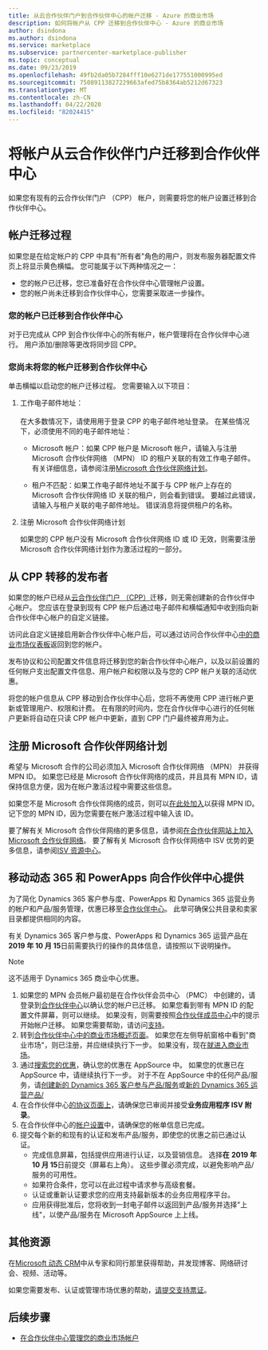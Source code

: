 ```yaml
---
title: 从云合作伙伴门户到合作伙伴中心的帐户迁移 - Azure 的商业市场
description: 如何将帐户从 CPP 迁移到合作伙伴中心 - Azure 的商业市场
author: dsindona
ms.author: dsindona
ms.service: marketplace
ms.subservice: partnercenter-marketplace-publisher
ms.topic: conceptual
ms.date: 09/23/2019
ms.openlocfilehash: 49fb2da05b7284fff10e6271de177551000995ed
ms.sourcegitcommit: 75089113827229663afed75b8364ab5212d67323
ms.translationtype: MT
ms.contentlocale: zh-CN
ms.lasthandoff: 04/22/2020
ms.locfileid: "82024415"
---
```

# <a name="account-migration-from-cloud-partner-portal-to-partner-center"></a>将帐户从云合作伙伴门户迁移到合作伙伴中心

如果您有现有的云合作伙伴门户 （CPP） 帐户，则需要将您的帐户设置迁移到合作伙伴中心。

## <a name="account-migration-process"></a>帐户迁移过程

如果您是在给定帐户的 CPP 中具有"所有者"角色的用户，则发布服务器配置文件页上将显示黄色横幅。 您可能属于以下两种情况之一：

- 您的帐户已迁移，您已准备好在合作伙伴中心管理帐户设置。
- 您的帐户尚未迁移到合作伙伴中心，您需要采取进一步操作。

### <a name="your-account-has-been-migrated-to-partner-center"></a>您的帐户已迁移到合作伙伴中心

对于已完成从 CPP 到合作伙伴中心的所有帐户，帐户管理将在合作伙伴中心进行。 用户添加/删除等更改将同步回 CPP。

### <a name="you-have-not-yet-migrated-your-account-to-partner-center"></a>您尚未将您的帐户迁移到合作伙伴中心

单击横幅以启动您的帐户迁移过程。 您需要输入以下项目：

1. 工作电子邮件地址： <br> <br> 在大多数情况下，请使用用于登录 CPP 的电子邮件地址登录。 在某些情况下，必须使用不同的电子邮件地址：

    * Microsoft 帐户：如果 CPP 帐户是 Microsoft 帐户，请输入与注册 Microsoft 合作伙伴网络 （MPN） ID 的租户关联的有效工作电子邮件。 有关详细信息，请参阅注册[Microsoft 合作伙伴网络计划](#sign-up-for-microsoft-partner-network-program)。

    * 租户不匹配：如果工作电子邮件地址不属于与 CPP 帐户上存在的 Microsoft 合作伙伴网络 ID 关联的租户，则会看到错误。 要越过此错误，请输入与租户关联的电子邮件地址。 错误消息将提供租户的名称。

2. 注册 Microsoft 合作伙伴网络计划

    如果您的 CPP 帐户没有 Microsoft 合作伙伴网络 ID 或 ID 无效，则需要注册 Microsoft 合作伙伴网络计划作为激活过程的一部分。

## <a name="publishers-moving-from-cpp"></a>从 CPP 转移的发布者

如果您的帐户已经从[云合作伙伴门户 （CPP）](https://cloudpartner.azure.com)迁移，则无需创建新的合作伙伴中心帐户。 您应该在登录到现有 CPP 帐户后通过电子邮件和横幅通知中收到指向新合作伙伴中心帐户的自定义链接。

访问此自定义链接启用新合作伙伴中心帐户后，可以通过访问合作伙伴中心[中的商业市场仪表板](https://partner.microsoft.com/dashboard/commercial-marketplace/overview)返回到您的帐户。

发布协议和公司配置文件信息将迁移到您的新合作伙伴中心帐户，以及以前设置的任何帐户支出配置文件信息、用户帐户和权限以及与您的 CPP 帐户关联的活动优惠。

将您的帐户信息从 CPP 移动到合作伙伴中心后，您将不再使用 CPP 进行帐户更新或管理用户、权限和计费。 在有限的时间内，您在合作伙伴中心进行的任何帐户更新将自动在只读 CPP 帐户中更新，直到 CPP 门户最终被弃用为止。

## <a name="sign-up-for-microsoft-partner-network-program"></a>注册 Microsoft 合作伙伴网络计划

希望与 Microsoft 合作的公司必须加入 Microsoft 合作伙伴网络 （MPN） 并获得 MPN ID。 如果您已经是 Microsoft 合作伙伴网络的成员，并且具有 MPN ID，请保持信息方便，因为在帐户激活过程中需要这些信息。  

如果您不是 Microsoft 合作伙伴网络的成员，则可以[在此处加入](https://signup.microsoft.com/signup?sku=StoreForBusinessIW&origin=partnerdashboard&culture=en-us&ru=https://partner.microsoft.com/dashboard/account/v3/xpu/onboard?ru=/dashboard/account/v3/enrollment/companyprofile/basicpartnernetwork/new)以获得 MPN ID。 记下您的 MPN ID，因为您需要在帐户激活过程中输入该 ID。

要了解有关 Microsoft 合作伙伴网络的更多信息，请参阅[在合作伙伴网站上加入 Microsoft 合作伙伴网络](https://partner.microsoft.com/en-US/membership)。 要了解有关 Microsoft 合作伙伴网络中 ISV 优势的更多信息，请参阅[ISV 资源中心](https://partner.microsoft.com/isv-resource-hub)。  

## <a name="move-dynamics-365-and-powerapps-offers-to-partner-center"></a>移动动态 365 和 PowerApps 向合作伙伴中心提供

为了简化 Dynamics 365 客户参与度、PowerApps 和 Dynamics 365 运营业务的帐户和产品/服务管理，优惠已移至[合作伙伴中心](https://partner.microsoft.com/)。 此举可确保公共目录和卖家目录都提供相同的内容。

有关 Dynamics 365 客户参与度、PowerApps 和 Dynamics 365 运营产品在**2019 年 10 月 15**日前需要执行的操作的具体信息，请按照以下说明操作。

> [!NOTE]
> 这不适用于 Dynamics 365 商业中心优惠。  

1. 如果您的 MPN 会员帐户最初是在合作伙伴会员中心 （PMC） 中创建的，请登录到[合作伙伴中心](https://partner.microsoft.com/pcv/accountsettings/connectedpartnerprofile)以确认您的帐户已迁移。 如果您看到带有 MPN ID 的配置文件屏幕，则可以继续。 如果没有，则需要按照[合作伙伴成员中心](https://partners.microsoft.com/partnerprogram/Welcome.aspx)中的提示开始帐户迁移。 如果您需要帮助，请访问[支持](https://partner.microsoft.com/support?issueid=100-0077)。
2. 转到[合作伙伴中心中的商业市场概述页面](https://partner.microsoft.com/dashboard/commercial-marketplace/overview)。 如果您在左侧导航窗格中看到"商业市场"，则已注册，并应继续执行下一步。 如果没有，现在[就进入商业市场](https://partner.microsoft.com/dashboard/account/v3/enrollment/introduction/partnership)。
3. 通过[搜索您的优惠](https://appsource.microsoft.com/)，确认您的优惠在 AppSource 中。 如果您的优惠已在 AppSource 中，请继续执行下一步。 对于不在 AppSource 中的任何产品/服务，请[创建新的 Dynamics 365 客户参与产品/服务](create-new-customer-engagement-offer.md)或[新的 Dynamics 365 运营产品/](create-new-operations-offer.md)
4. 在合作伙伴中心[的协议页面上](https://partner.microsoft.com/dashboard/account/agreements)，请确保您已审阅并接受**业务应用程序 ISV 附录**。
5. 在合作伙伴中心的[帐户设置](https://partner.microsoft.com/dashboard/account/v3/accountsettings/billingprofile)中，请确保您的帐单信息已完成。
6. 提交每个新的和现有的认证和发布产品/服务，即使您的优惠之前已通过认证。
    * 完成信息屏幕，包括提供应用进行认证，以及营销信息。 选择**在** **2019 年 10 月 15**日前提交（屏幕右上角）。 这些步骤必须完成，以避免影响产品/服务的可用性。
    * 如果符合条件，您可以在此过程中请求参与高级套餐。
    * 认证或重新认证要求您的应用支持最新版本的业务应用程序平台。
    * 应用获得批准后，您将收到一封电子邮件以返回到产品/服务并选择"上线"，以使产品/服务在 Microsoft AppSource 上上线。

## <a name="additional-resources"></a>其他资源

在[Microsoft 动态 CRM](https://community.dynamics.com/crm?wa=wsignin1.0)中从专家和同行那里获得帮助，并发现博客、网络研讨会、视频、活动等。

如果您需要发布、认证或管理市场优惠的帮助，[请提交支持票证](https://partner.microsoft.com/support/v2/?stage=1)。

## <a name="next-step"></a>后续步骤

- [在合作伙伴中心管理您的商业市场帐户](./manage-account.md)
